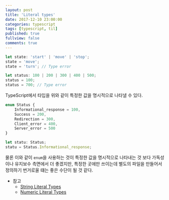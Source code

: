 ```yaml
---
layout: post
title: 'Literal types'
date: 2017-12-10 23:00:00
categories: typescript
tags: [typescript, til]
published: true
fullview: false
comments: true
---
```


```typescript
let state: 'start' | 'move' | 'stop';
state = 'move';
state = 'turn'; // Type error

let status: 100 | 200 | 300 | 400 | 500;
status = 100;
status = 700; // Type error
```

TypeScript에서 타입을 위와 같이 특정한 값을 명시적으로 나타낼 수 있다.

```typescript
enum Status {
    Informational_response = 100,
    Success = 200,
    Redirection = 300,
    Client_error = 400,
    Server_error = 500
}

let statu: Status;
statu = Status.Informational_response;
```

물론 이와 같이 `enum`을 사용하는 것이 특정한 값을 명시적으로 나타내는 것 보다 가독성이나 유지보수 측면에서 더 좋겠지만, 특정한 곳에만 쓰이는데 별도의 파일을 만들어서 정의하기 번거로울 떄는 좋은 수단이 될 것 같다.

* 참고
  * [String Literal Types](https://www.typescriptlang.org/docs/handbook/advanced-types.html#string-literal-types)
  * [Numeric Literal Types](https://www.typescriptlang.org/docs/handbook/advanced-types.html#numeric-literal-types)
